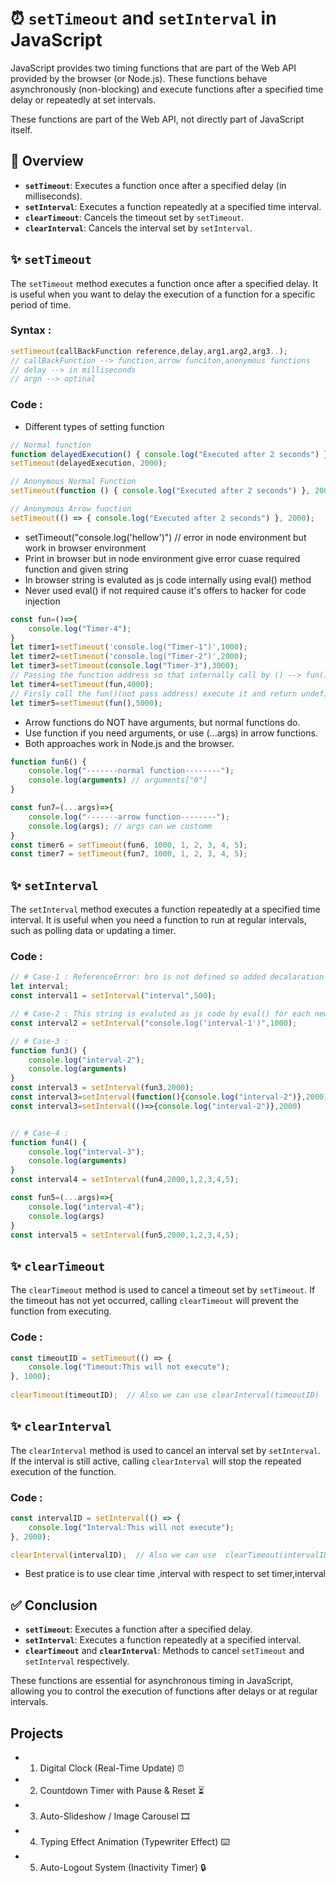 # ⏰ `setTimeout` and `setInterval` in JavaScript

JavaScript provides two timing functions that are part of the Web API provided by the browser (or Node.js). These functions behave asynchronously (non-blocking) and execute functions after a specified time delay or repeatedly at set intervals.

These functions are part of the Web API, not directly part of JavaScript itself.

## 📜 Overview

- **`setTimeout`**: Executes a function once after a specified delay (in milliseconds).
- **`setInterval`**: Executes a function repeatedly at a specified time interval.
- **`clearTimeout`**: Cancels the timeout set by `setTimeout`.
- **`clearInterval`**: Cancels the interval set by `setInterval`.

## ✨ `setTimeout`

The `setTimeout` method executes a function once after a specified delay. It is useful when you want to delay the execution of a function for a specific period of time.


### Syntax :


```js
setTimeout(callBackFunction reference,delay,arg1,arg2,arg3..);
// callBackFunction --> function,arrow funciton,anonymous functions
// delay --> in milliseconds
// argn --> optinal
```


### Code :


- Different types of setting function


```js
// Normal function
function delayedExecution() { console.log("Executed after 2 seconds") }
setTimeout(delayedExecution, 2000);

// Anonymous Normal Function
setTimeout(function () { console.log("Executed after 2 seconds") }, 2000);

// Anonymous Arrow function
setTimeout(() => { console.log("Executed after 2 seconds") }, 2000);
```


- setTimeout("console.log('hellow')")   // error in node environment but work in browser environment
- Print in browser but in node environment give error cuase required function and given string
- In browser string is evaluted as js code internally using eval() method
- Never used eval() if not required cause it's offers to hacker for code injection


```js
const fun=()=>{
    console.log("Timer-4");
}
let timer1=setTimeout('console.log("Timer-1")',1000);
let timer2=setTimeout('console.log("Timer-2")',2000);
let timer3=setTimeout(console.log("Timer-3"),3000);
// Passing the function address so that internally call by () --> fun()
let timer4=setTimeout(fun,4000); 
// Firsly call the fun()(not pass address) execute it and return undefinded so no timer applied
let timer5=setTimeout(fun(),5000);
```


- Arrow functions do NOT have arguments, but normal functions do.
- Use function if you need arguments, or use (...args) in arrow functions.
- Both approaches work in Node.js and the browser.


```js
function fun6() {
    console.log("-------normal function--------");
    console.log(arguments) // arguments["0"]
}

const fun7=(...args)=>{
    console.log("-------arrow function--------");
    console.log(args); // args can we customm
}
const timer6 = setTimeout(fun6, 1000, 1, 2, 3, 4, 5);
const timer7 = setTimeout(fun7, 1000, 1, 2, 3, 4, 5);
```


## ✨ `setInterval`

The `setInterval` method executes a function repeatedly at a specified time interval. It is useful when you need a function to run at regular intervals, such as polling data or updating a timer.


### Code :


```js
// # Case-1 : ReferenceError: bro is not defined so added decalaration line
let interval;
const interval1 = setInterval("interval",500); 

// # Case-2 : This string is evaluted as js code by eval() for each new VM files 
const interval2 = setInterval("console.log('interval-1')",1000); 

// # Case-3 : 
function fun3() {
    console.log("interval-2");
    console.log(arguments)
}
const interval3 = setInterval(fun3,2000);
const interval3=setInterval(function(){console.log("interval-2")},2000);
const interval3=setInterval(()=>{console.log("interval-2")},2000)


// # Case-4 : 
function fun4() {
    console.log("interval-3");
    console.log(arguments)
}
const interval4 = setInterval(fun4,2000,1,2,3,4,5);

const fun5=(...args)=>{
    console.log("interval-4");
    console.log(args)
}
const interval5 = setInterval(fun5,2000,1,2,3,4,5);
```


## ✨ `clearTimeout`

The `clearTimeout` method is used to cancel a timeout set by `setTimeout`. If the timeout has not yet occurred, calling `clearTimeout` will prevent the function from executing.


### Code :


```js
const timeoutID = setTimeout(() => {
    console.log("Timeout:This will not execute");
}, 1000);
  
clearTimeout(timeoutID);  // Also we can use clearInterval(timeoutID)
```


## ✨ `clearInterval`

The `clearInterval` method is used to cancel an interval set by `setInterval`. If the interval is still active, calling `clearInterval` will stop the repeated execution of the function.


### Code :


```js
const intervalID = setInterval(() => {
    console.log("Interval:This will not execute");
}, 2000);

clearInterval(intervalID);  // Also we can use  clearTimeout(intervalID);
```


- Best pratice is to use clear time ,interval with respect to  set timer,interval

## ✅ Conclusion

- **`setTimeout`**: Executes a function after a specified delay.
- **`setInterval`**: Executes a function repeatedly at a specified interval.
- **`clearTimeout`** and **`clearInterval`**: Methods to cancel `setTimeout` and `setInterval` respectively.

These functions are essential for asynchronous timing in JavaScript, allowing you to control the execution of functions after delays or at regular intervals.


## Projects

- 1. Digital Clock (Real-Time Update) ⏰
- 2. Countdown Timer with Pause & Reset ⏳
- 3. Auto-Slideshow / Image Carousel 🎞
- 4. Typing Effect Animation (Typewriter Effect) ⌨️
- 5. Auto-Logout System (Inactivity Timer) 🔒